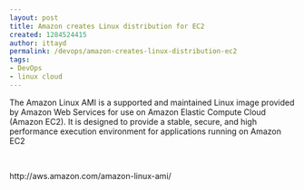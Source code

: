 ```yaml
---
layout: post
title: Amazon creates Linux distribution for EC2
created: 1284524415
author: ittayd
permalink: /devops/amazon-creates-linux-distribution-ec2
tags:
- DevOps
- linux cloud
---
```

<p>The Amazon Linux <span class="caps">AMI</span> is a supported and maintained Linux image provided by Amazon Web Services for use on Amazon Elastic Compute Cloud (Amazon <span class="caps">EC2</span>).  It is designed to provide a stable, secure, and high performance execution environment for applications running on Amazon <span class="caps">EC2</span></p>
<p>&nbsp;</p>
<p><span class="caps">http://aws.amazon.com/amazon-linux-ami/</span></p>
